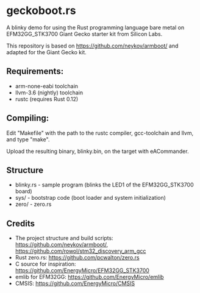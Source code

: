 geckoboot.rs
============

A blinky demo for using the Rust programming language bare metal on EFM32GG_STK3700 Giant Gecko starter kit from Silicon Labs.

This repository is based on https://github.com/neykov/armboot/ and adapted for the Giant Gecko kit.

Requirements:
-------------
  * arm-none-eabi toolchain
  * llvm-3.6 (nightly) toolchain
  * rustc (requires Rust 0.12)

Compiling:
----------

Edit "Makefile" with the path to the rustc compiler, gcc-toolchain and llvm, and type "make".

Upload the resulting binary, blinky.bin, on the target with eACommander.

Structure
---------
  * blinky.rs - sample program (blinks the LED1 of the EFM32GG_STK3700 board)
  * sys/ - bootstrap code (boot loader and system initialization)
  * zero/ - zero.rs

Credits
-------
  * The project structure and build scripts: https://github.com/neykov/armboot/, https://github.com/rowol/stm32_discovery_arm_gcc
  * Rust zero.rs: https://github.com/pcwalton/zero.rs
  * C source for inspiration: https://github.com/EnergyMicro/EFM32GG_STK3700
  * emlib for EFM32GG: https://github.com/EnergyMicro/emlib
  * CMSIS: https://github.com/EnergyMicro/CMSIS